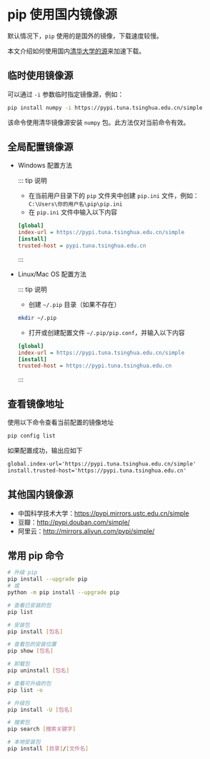 # pip 使用国内镜像源

默认情况下，`pip` 使用的是国外的镜像，下载速度较慢。

本文介绍如何使用国内[清华大学的源](https://pypi.tuna.tsinghua.edu.cn/simple)来加速下载。

## 临时使用镜像源

可以通过 `-i` 参数临时指定镜像源，例如：

```bash
pip install numpy -i https://pypi.tuna.tsinghua.edu.cn/simple
```

该命令使用清华镜像源安装 `numpy` 包。此方法仅对当前命令有效。

## 全局配置镜像源

- Windows 配置方法

  ::: tip 说明

  - 在当前用户目录下的 `pip` 文件夹中创建 `pip.ini` 文件，例如：`C:\Users\你的用户名\pip\pip.ini`
  - 在 `pip.ini` 文件中输入以下内容

  ```ini
  [global]
  index-url = https://pypi.tuna.tsinghua.edu.cn/simple
  [install]
  trusted-host = pypi.tuna.tsinghua.edu.cn
  ```

  :::

- Linux/Mac OS 配置方法

  ::: tip 说明

  - 创建 `~/.pip` 目录（如果不存在）

  ```bash
  mkdir ~/.pip
  ```

  - 打开或创建配置文件 `~/.pip/pip.conf`，并输入以下内容

  ```ini
  [global]
  index-url = https://pypi.tuna.tsinghua.edu.cn/simple
  [install]
  trusted-host = https://pypi.tuna.tsinghua.edu.cn
  ```

  :::

## 查看镜像地址

使用以下命令查看当前配置的镜像地址

```bash
pip config list
```

如果配置成功，输出应如下

```txt
global.index-url='https://pypi.tuna.tsinghua.edu.cn/simple'
install.trusted-host='https://pypi.tuna.tsinghua.edu.cn'
```

## 其他国内镜像源

- 中国科学技术大学：<https://pypi.mirrors.ustc.edu.cn/simple>
- 豆瓣：<http://pypi.douban.com/simple/>
- 阿里云：<http://mirrors.aliyun.com/pypi/simple/>

## 常用 pip 命令

```bash
# 升级 pip
pip install --upgrade pip
# 或
python -m pip install --upgrade pip

# 查看已安装的包
pip list

# 安装包
pip install [包名]

# 查看包的安装位置
pip show [包名]

# 卸载包
pip uninstall [包名]

# 查看可升级的包
pip list -o

# 升级包
pip install -U [包名]

# 搜索包
pip search [搜索关键字]

# 本地安装包
pip install [目录]/[文件名]
```
